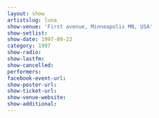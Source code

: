 ```yaml
---
layout: show
artistslug: luna
show-venue: 'First avenue, Minneapolis MN, USA'
show-setlist: 
show-date: 1997-09-22
category: 1997
show-radio: 
show-lastfm: 
show-cancelled: 
performers: 
facebook-event-url: 
show-poster-url: 
show-ticket-url: 
show-venue-website: 
show-additional: 
---
```


